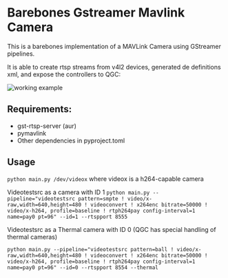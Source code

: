# Barebones Gstreamer Mavlink Camera

This is a barebones implementation of a MAVLink Camera using GStreamer pipelines.

It is able to create rtsp streams from v4l2 devices, generated de definitions xml, and expose the controllers to QGC:

![working example](camera-example.gif "Working example")

## Requirements:

 - gst-rtsp-server (aur)
 - pymavlink
 - Other dependencies in pyproject.toml

## Usage

`python main.py /dev/videox` where videox is a h264-capable camera


Videotestsrc as a camera with ID 1
`python main.py --pipeline="videotestsrc pattern=smpte ! video/x-raw,width=640,height=480 ! videoconvert ! x264enc bitrate=50000 ! video/x-h264, profile=baseline ! rtph264pay config-interval=1 name=pay0 pt=96" --id=1 --rtspport 8555`

Videotestsrc as a Thermal camera with ID 0 (QGC has special handling of thermal cameras)

`python main.py --pipeline="videotestsrc pattern=ball ! video/x-raw,width=640,height=480 ! videoconvert ! x264enc bitrate=50000 ! video/x-h264, profile=baseline ! rtph264pay config-interval=1 name=pay0 pt=96" --id=0 --rtspport 8554 --thermal`

